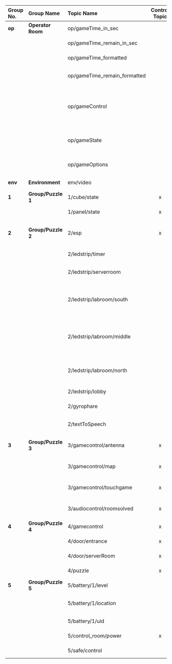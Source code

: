 | Group No. | Group Name                         | Topic Name                   | Control Topic | Description                                                                                          |
| :-------- | :--------------------------------- | :------------------------    | :-----------: | :--------------------------------------------------------------------------------------------------- |
| **op**    | **Operator Room**                  | op/gameTime_in_sec           |               | game time in seconds.                                                                                |
|           |                                    | op/gameTime_remain_in_sec    |               | remaining game time in seconds.                                                                      |
|           |                                    | op/gameTime_formatted        |               | game time as a formatted string.                                                                     |
|           |                                    | op/gameTime_remain_formatted |               | remaining game time as a formatted string.                                                           |
|           |                                    | op/gameControl               |               | control the workflow engine. Commands: START, STOP, PAUSE, SKIP \<workflow_name>                     |
|           |                                    | op/gameState                 |               | cytoscape graph configuration with the current workflow states.                                      |
|           |                                    | op/gameOptions               |               | set game options (ex. player count, game duration).                                                  |
| **env**   | **Environment**                    | env/video                    |               | Play video files on the beamer                                                                       |
| **1**     | **Group/Puzzle 1**                 | 1/cube/state                 | x             | Game state of the Cube puzzle                                                                        |
|           |                                    | 1/panel/state                | x             | Game state of the Panel puzzle                                                                       |
| **2**     | **Group/Puzzle 2**                 | 2/esp                        | x             | Control topic of the knock knock / switchboard puzzle                                                |
|           |                                    | 2/ledstrip/timer             |               | *(legacy)* game time display.                                                                        |
|           |                                    | 2/ledstrip/serverroom        |               | *(legacy)* LED strip in the server room.                                                             |
|           |                                    | 2/ledstrip/labroom/south     |               | *(legacy)* LED strip in the lab room at the back wall on the opposite of the entrance door.          |
|           |                                    | 2/ledstrip/labroom/middle    |               | *(legacy)* LED strip in the lab room at the server room wall on the opposite of the entrance door.   |
|           |                                    | 2/ledstrip/labroom/north     |               | *(legacy)* LED strip in the lab room above the entrance door.                                        |
|           |                                    | 2/ledstrip/lobby             |               | *(legacy)* LED strip in the lobby                           .                                        |
|           |                                    | 2/gyrophare                  |               | *(legacy)* control the gyrophare.                                                                    |
|           |                                    | 2/textToSpeech               |               | *(legacy)* interact with the text to speech module.                                                  |
| **3**     | **Group/Puzzle 3**                 | 3/gamecontrol/antenna        | x             | start the first puzzle & receive updates on it                                                       |
|           |                                    | 3/gamecontrol/map            | x             | start the second puzzle & receive updates on it                                                      |
|           |                                    | 3/gamecontrol/touchgame      | x             | start the third puzzle & receive updates on it                                                       |
|           |                                    | 3/audiocontrol/roomsolved    | x             | play final message when the room is solved                                                           |
| **4**     | **Group/Puzzle 4**                 | 4/gamecontrol                | x             | puzzle control topic                                                                                 |
|           |                                    | 4/door/entrance              | x             | *(legacy)* entrance door.                                                                            |
|           |                                    | 4/door/serverRoom            | x             | *(legacy)* server door.                                                                              |
|           |                                    | 4/puzzle                     | x             | *(legacy)* first door keypad.                                                                        |
| **5**     | **Group/Puzzle 5**                 | 5/battery/1/level            |               | The supposed battery level                                                                           |
|           |                                    | 5/battery/1/location         |               | The current location of the battery                                                                  |
|           |                                    | 5/battery/1/uid              |               | The NFC UID of the battery                                                                           |
|           |                                    | 5/control_room/power         | x             | power status of the control room                                                                     |
|           |                                    | 5/safe/control               |               | *(legacy)* key pad to open the safe.                                                                 |